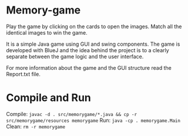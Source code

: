 # Memory-game

Play the game by clicking on the cards to open the images.
Match all the identical images to win the game.

It is a simple Java game using GUI and swing components.
The game is developed with BlueJ and the idea behind the project is to a clearly separate
between the game logic and the user interface.

For more information about the game and the GUI structure read the Report.txt file.

# Compile and Run

Compile: `javac -d . src/memorygame/*.java && cp -r src/memorygame/resources memorygame`
Run: `java -cp . memorygame.Main`
Clean: `rm -r memorygame`
